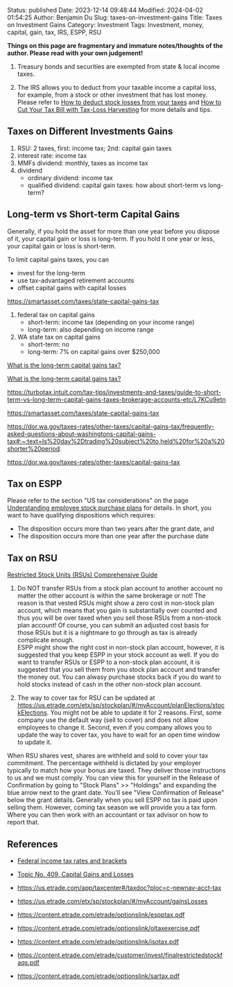 Status: published
Date: 2023-12-14 09:48:44
Modified: 2024-04-02 01:54:25
Author: Benjamin Du
Slug: taxes-on-investment-gains
Title: Taxes on Investment Gains
Category: Investment
Tags: Investment, money, capital, gain, tax, IRS, ESPP, RSU 

**Things on this page are fragmentary and immature notes/thoughts of the author. Please read with your own judgement!**

1. Treasury bonds and securities are exempted from state & local income taxes.

2. The IRS allows you to deduct from your taxable income a capital loss, 
    for example, 
    from a stock or other investment that has lost money.
    Please refer to
    [How to deduct stock losses from your taxes](https://www.bankrate.com/investing/how-to-deduct-stock-losses-from-taxes/)
    and
    [How to Cut Your Tax Bill with Tax-Loss Harvesting](https://www.schwab.com/learn/story/how-to-cut-your-tax-bill-with-tax-loss-harvesting)
    for more details and tips.


## Taxes on Different Investments Gains

1. RSU: 2 taxes, first: income tax; 2nd: capital gain taxes
2. interest rate: income tax
3. MMFs dividend: monthly, taxes as income tax
4. dividend
    - ordinary dividend: income tax
    - qualified dividend: capital gain taxes: how about short-term vs long-term?

## Long-term vs Short-term Capital Gains

Generally, 
if you hold the asset for more than one year before you dispose of it, 
your capital gain or loss is long-term. 
If you hold it one year or less, 
your capital gain or loss is short-term.

To limit capital gains taxes, you can 
- invest for the long-term
- use tax-advantaged retirement accounts 
- offset capital gains with capital losses

https://smartasset.com/taxes/state-capital-gains-tax

1. federal tax on capital gains
    - short-term: income tax (depending on your income range)
    - long-term: also depending on income range
3. WA state tax on capital gains
    - short-term: no
    - long-term: 7% on capital gains over $250,000


[What is the long-term capital gains tax?](https://www.bankrate.com/investing/long-term-capital-gains-tax)

[What is the long-term capital gains tax?](https://www.bankrate.com/investing/long-term-capital-gains-tax/)

https://turbotax.intuit.com/tax-tips/investments-and-taxes/guide-to-short-term-vs-long-term-capital-gains-taxes-brokerage-accounts-etc/L7KCu9etn

https://smartasset.com/taxes/state-capital-gains-tax

https://dor.wa.gov/taxes-rates/other-taxes/capital-gains-tax/frequently-asked-questions-about-washingtons-capital-gains-tax#:~:text=Is%20day%2Dtrading%20subject%20to,held%20for%20a%20shorter%20period.

https://dor.wa.gov/taxes-rates/other-taxes/capital-gains-tax

## Tax on ESPP

Please refer to the section "US tax considerations" on the page 
[Understanding employee stock purchase plans](https://us.etrade.com/knowledge/library/stock-plans/employee-stock-purchase-plan)
for details.
In short, 
you want to have qualifying dispositions which requires:

- The disposition occurs more than two years after the grant date, and
- The disposition occurs more than one year after the purchase date

## Tax on RSU

[Restricted Stock Units (RSUs) Comprehensive Guide](https://tanphan.com/blog/restricted-stock-units-rsu-comprehensive-guide)

1. Do NOT transfer RSUs from a stock plan account to another account
    no matter the other account is within the same brokerage or not!
    The reason is that vested RSUs might show a zero cost in non-stock plan account,
    which means that you gain is substantially over counted 
    and thus you will be over taxed when you sell those RSUs from a non-stock plan account! 
    Of course, 
    you can submit an adjusted cost basis for those RSUs 
    but it is a nightmare to go through as tax is already complicate enough.  
    ESPP might show the right cost in non-stock plan account,
    however,
    it is suggested that you keep ESPP in your stock account as well.
    If you do want to transfer RSUs or ESPP to a non-stock plan account,
    it is suggested that you sell them from you stock plan account and transfer the money out.
    You can alwasy purchase stocks back if you do want to hold stocks instead of cash in the other non-stock plan account.

2. The way to cover tax for RSU can be updated at https://us.etrade.com/etx/sp/stockplan/#/myAccount/planElections/stockElections.
    You might not be able to update it for 2 reasons.
    First, 
    some company use the default way (sell to cover) and does not allow employees to change it.
    Second,
    even if you company allows you to update the way to cover tax,
    you have to wait for an open time window to update it.

When RSU shares vest, 
shares are withheld and sold to cover your tax commitment. 
The percentage withheld is dictated by your employer typically to match how your bonus are taxed. 
They deliver those instructions to us and we must comply. 
You can view this for yourself in the Release of Confirmation 
by going to "Stock Plans" >> "Holdings" and expanding the blue arrow next to the grant date. 
You'll see "View Confirmation of Release" below the grant details. 
Generally when you sell ESPP no tax is paid upon selling them. 
However, 
coming tax season we will provide you a tax form. Where you can then work with an accountant or tax advisor on how to report that.

## References

- [Federal income tax rates and brackets](https://www.irs.gov/filing/federal-income-tax-rates-and-brackets)

- [Topic No. 409, Capital Gains and Losses](https://www.irs.gov/taxtopics/tc409#:~:text=To%20correctly%20arrive%20at%20your,or%20loss%20is%20short%2Dterm.)

- https://us.etrade.com/app/taxcenter#/taxdoc?ploc=c-newnav-acct-tax

- https://us.etrade.com/etx/sp/stockplan/#/myAccount/gainsLosses

- https://content.etrade.com/etrade/optionslink/espptax.pdf

- https://content.etrade.com/etrade/optionslink/oltaxexercise.pdf

- https://content.etrade.com/etrade/optionslink/isotax.pdf

- https://content.etrade.com/etrade/customer/invest/finalrestrictedstockfaqs.pdf

- https://content.etrade.com/etrade/optionslink/sartax.pdf
